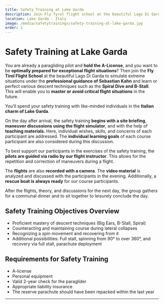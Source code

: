 ```yaml
---
title: Safety Training at Lake Garda
description: Join Fly Tyrol flight school at the beautiful Lago Di Garda for professional guidance from Sebastian Kahn in simulating extreme situations and perfecting various descent techniques such as the spiral dive and B-stall. This training aims to prepare paraglider pilots with an A-license for exceptional flight situations, enabling them to master or avoid critical scenarios in the future.
location: Lake Garda - Italy
image: /media/safetytrainings/safety-training-at-lake-garda.jpg
order: 1
---
```


# Safety Training at Lake Garda

You are already a paragliding pilot and **hold the A-License**, and you want to be **optimally prepared for exceptional flight situations**? Then join the **Fly Tirol Flight School** at the beautiful Lago Di Garda to simulate extreme situations under the **professional guidance of Sebastian Kahn** and learn or perfect various descent techniques such as the **Spiral Dive and B-Stall**. This will enable you to **master or avoid critical flight situations** in the future.

You'll spend your safety training with like-minded individuals in the **Italian charm of Lake Garda**.

On the day after arrival, the safety training **begins with a site briefing**, **maneuver discussions using the flight simulator**, and with the help of **teaching materials**. Here, individual wishes, skills, and concerns of each participant are addressed. The **individual learning goals** of each course participant are also considered during this discussion.

To best support our participants in the exercises of the safety training, the **pilots are guided via radio by our flight instructor**. This allows for the repetition and correction of maneuvers during a flight.

The **flights** are also **recorded with a camera**. The **video material** is analyzed and discussed with the participants in the evening. Additionally, a **rescue boat is always ready** for our course participants.

After the flights, theory, and discussions for the next day, the group gathers for a communal dinner and to sit together to leisurely conclude the day.

<ContentImageGallery path="/media/safetytrainings/safety-training-lake-garda/"/>

## Safety Training Objectives Overview

* Proficient mastery of descent techniques (Big Ears, B-Stall, Spiral)
* Counteracting and maintaining course during lateral collapses
* Recognizing a spin movement and recovering from it
* Additional possibilities: Full stall, spinning from 90° to over 360°, and recovery via full stall, parachute deployment

## Requirements for Safety Training

* A-license
* Personal equipment
* Valid 2-year check for the paraglider
* Appropriate liability insurance
* The reserve parachute should have been repacked within the last year
---
